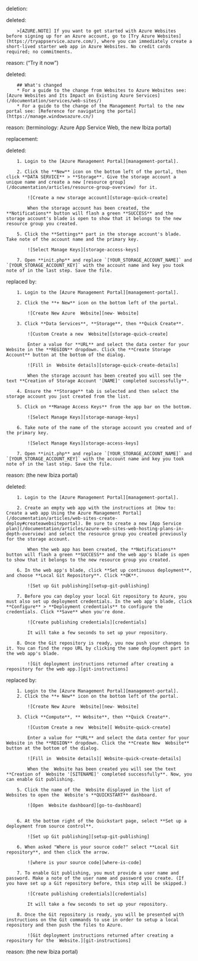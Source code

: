deletion:

deleted:

		>[AZURE.NOTE] If you want to get started with Azure Websites before signing up for an Azure account, go to [Try Azure Websites](https://tryappservice.azure.com/), where you can immediately create a short-lived starter web app in Azure Websites. No credit cards required; no commitments.

reason: (“Try it now”)

deleted:

		## What's changed
		* For a guide to the change from Websites to Azure Websites see: [Azure Websites and Its Impact on Existing Azure Services](/documentation/services/web-sites/)
		* For a guide to the change of the Management Portal to the new portal see: [Reference for navigating the portal](https://manage.windowsazure.cn/)

reason: (terminology: Azure App Service Web, the new Ibiza portal)

replacement:

deleted:

		1. Login to the [Azure Management Portal][management-portal].
		
		2. Click the **New** icon on the bottom left of the portal, then click **DATA SERVICE** > **Storage**. Give the storage account a unique name and create a new [resource group](/documentation/articles/resource-group-overview) for it.
		
			![Create a new storage account][storage-quick-create]
			
			When the storage account has been created, the **Notifications** button will flash a green **SUCCESS** and the storage account's blade is open to show that it belongs to the new resource group you created.
		
		5. Click the **Settings** part in the storage account's blade. Take note of the account name and the primary key.
		
			![Select Manage Keys][storage-access-keys]
		
		7. Open **init.php** and replace `[YOUR_STORAGE_ACCOUNT_NAME]` and `[YOUR_STORAGE_ACCOUNT_KEY]` with the account name and key you took note of in the last step. Save the file.

replaced by:

		1. Login to the [Azure Management Portal][management-portal].
		
		2. Click the **+ New** icon on the bottom left of the portal.
		
			![Create New Azure  Website][new- Website]
		
		3. Click **Data Services**, **Storage**, then **Quick Create**.
		
			![Custom Create a new  Website][storage-quick-create]
			
			Enter a value for **URL** and select the data center for your  Website in the **REGION** dropdown. Click the **Create Storage Account** button at the bottom of the dialog.
		
			![Fill in  Website details][storage-quick-create-details]
		
			When the storage account has been created you will see the text **Creation of Storage Account '[NAME]' completed successfully**.
		
		4. Ensure the **Storage** tab is selected and then select the storage account you just created from the list.
		
		5. Click on **Manage Access Keys** from the app bar on the bottom.
		
			![Select Manage Keys][storage-manage-keys]
		
		6. Take note of the name of the storage account you created and of the primary key.
		
			![Select Manage Keys][storage-access-keys]
		
		7. Open **init.php** and replace `[YOUR_STORAGE_ACCOUNT_NAME]` and `[YOUR_STORAGE_ACCOUNT_KEY]` with the account name and key you took note of in the last step. Save the file.

reason: (the new Ibiza portal)

deleted:

		1. Login to the [Azure Management Portal][management-portal].
		
		2. Create an empty web app with the instructions at [How to: Create a web app Using the Azure Management Portal](/documentation/articles/web-sites-create-deploy#createawebsiteportal). Be sure to create a new [App Service plan](/documentation/articles/azure-web-sites-web-hosting-plans-in-depth-overview) and select the resource group you created previously for the storage account.
		
			When the web app has been created, the **Notifications** button will flash a green **SUCCESS** and the web app's blade is open to show that it belongs to the new resource group you created.
		
		6. In the web app's blade, click **Set up continuous deployment**, and choose **Local Git Repository**. Click **OK**.
		
			![Set up Git publishing][setup-git-publishing]
		
		7. Before you can deploy your local Git repository to Azure, you must also set up deployment credentials. In the web app's blade, click **Configure** > **Deployment credentials** to configure the credentials. Click **Save** when you're done.
		
			![Create publishing credentials][credentials]
		
			It will take a few seconds to set up your repository.
		
		8. Once the Git repository is ready, you now push your changes to it. You can find the repo URL by clicking the same deployment part in the web app's blade. 
		
			![Git deployment instructions returned after creating a repository for the web app.][git-instructions]

replaced by:

		1. Login to the [Azure Management Portal][management-portal].
		2. Click the **+ New** icon on the bottom left of the portal.
		
			![Create New Azure  Website][new- Website]
		
		3. Click **Compute**, ** Website**, then **Quick Create**.
		
			![Custom Create a new  Website][ Website-quick-create]
			
			Enter a value for **URL** and select the data center for your  Website in the **REGION** dropdown. Click the **Create New  Website** button at the bottom of the dialog.
		
			![Fill in  Website details][ Website-quick-create-details]
		
			When the  Website has been created you will see the text **Creation of  Website '[SITENAME]' completed successfully**. Now, you can enable Git publishing.
		
		5. Click the name of the  Website displayed in the list of  Websites to open the  Website's **QUICKSTART** dashboard.
		
			![Open  Website dashboard][go-to-dashboard]
		
		
		6. At the bottom right of the Quickstart page, select **Set up a deployment from source control**.
		
			![Set up Git publishing][setup-git-publishing]
		
		6. When asked "Where is your source code?" select **Local Git repository**, and then click the arrow.
		
			![where is your source code][where-is-code]
		
		7. To enable Git publishing, you must provide a user name and password. Make a note of the user name and password you create. (If you have set up a Git repository before, this step will be skipped.)
		
			![Create publishing credentials][credentials]
		
			It will take a few seconds to set up your repository.
		
		8. Once the Git repository is ready, you will be presented with instructions on the Git commands to use in order to setup a local repository and then push the files to Azure.
		
			![Git deployment instructions returned after creating a repository for the  Website.][git-instructions]

reason: (the new Ibiza portal)

